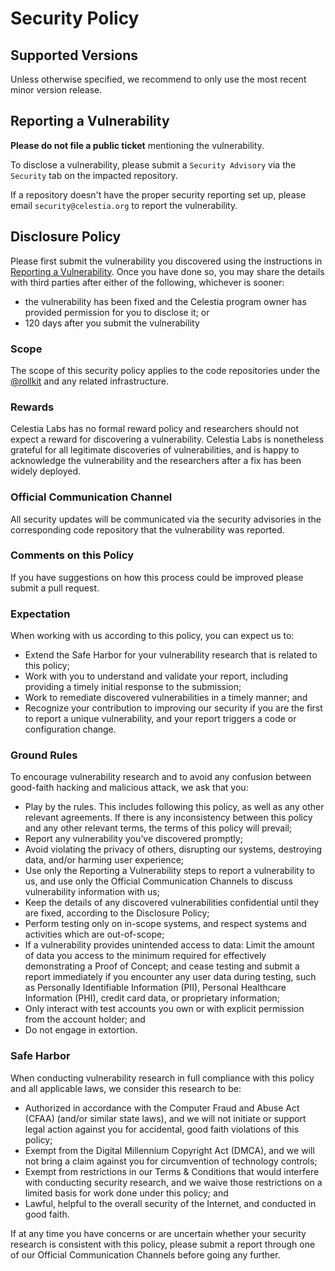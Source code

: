 # Security Policy

## Supported Versions

Unless otherwise specified, we recommend to only use the most recent minor
version release.

## Reporting a Vulnerability

**Please do not file a public ticket** mentioning the vulnerability.

To disclose a vulnerability, please submit a `Security Advisory` via the
`Security` tab on the impacted repository.

If a repository doesn't have the proper security reporting set up, please email
`security@celestia.org` to report the vulnerability.

## Disclosure Policy

Please first submit the vulnerability you discovered using the instructions in
[Reporting a Vulnerability](#reporting-a-vulnerability). Once you have done so,
you may share the details with third parties after either of the following,
whichever is sooner:

- the vulnerability has been fixed and the Celestia program owner has provided
permission for you to disclose it; or
- 120 days after you submit the vulnerability

### Scope

The scope of this security policy applies to the code repositories under the
[@rollkit](https://github.com/rollkit) and any related infrastructure.

### Rewards

Celestia Labs has no formal reward policy and researchers should not expect a
reward for discovering a vulnerability. Celestia Labs is nonetheless grateful
for all legitimate discoveries of vulnerabilities, and is happy to acknowledge
the vulnerability and the researchers after a fix has been widely deployed.

### Official Communication Channel

All security updates will be communicated via the security advisories in the
corresponding code repository that the vulnerability was reported.

### Comments on this Policy

If you have suggestions on how this process could be improved please submit a
pull request.

### Expectation

When working with us according to this policy, you can expect us to:

- Extend the Safe Harbor for your vulnerability research that is related to this
policy;
- Work with you to understand and validate your report, including providing a
timely initial response to the submission;
- Work to remediate discovered vulnerabilities in a timely manner; and
- Recognize your contribution to improving our security if you are the first to
report a unique vulnerability, and your report triggers a code or configuration
change.

### Ground Rules

To encourage vulnerability research and to avoid any confusion between
good-faith hacking and malicious attack, we ask that you:

- Play by the rules. This includes following this policy, as well as any other
relevant agreements. If there is any inconsistency between this policy and any
other relevant terms, the terms of this policy will prevail;
- Report any vulnerability you’ve discovered promptly;
- Avoid violating the privacy of others, disrupting our systems, destroying
data, and/or harming user experience;
- Use only the Reporting a Vulnerability steps to report a vulnerability to us,
and use only the Official Communication Channels to discuss vulnerability
information with us;
- Keep the details of any discovered vulnerabilities confidential until they are
fixed, according to the Disclosure Policy;
- Perform testing only on in-scope systems, and respect systems and activities
which are out-of-scope;
- If a vulnerability provides unintended access to data: Limit the amount of
data you access to the minimum required for effectively demonstrating a Proof of
Concept; and cease testing and submit a report immediately if you encounter any
user data during testing, such as Personally Identifiable Information (PII),
Personal Healthcare Information (PHI), credit card data, or proprietary
information;
- Only interact with test accounts you own or with explicit permission from the
account holder; and
- Do not engage in extortion.

### Safe Harbor

When conducting vulnerability research in full compliance with this policy and
all applicable laws, we consider this research to be:

- Authorized in accordance with the Computer Fraud and Abuse Act (CFAA) (and/or
similar state laws), and we will not initiate or support legal action against
you for accidental, good faith violations of this policy;
- Exempt from the Digital Millennium Copyright Act (DMCA), and we will not bring
a claim against you for circumvention of technology controls;
- Exempt from restrictions in our Terms & Conditions that would interfere with
conducting security research, and we waive those restrictions on a limited basis
for work done under this policy; and
- Lawful, helpful to the overall security of the Internet, and conducted in good
faith.

If at any time you have concerns or are uncertain whether your security research
is consistent with this policy, please submit a report through one of our
Official Communication Channels before going any further.
